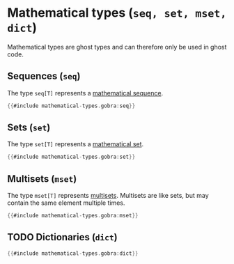# Mathematical types (`seq, set, mset, dict`)

Mathematical types are ghost types and can therefore only be used in ghost code.


## Sequences (`seq`)
The type `seq[T]` represents a [mathematical sequence](https://en.wikipedia.org/wiki/Sequence).

``` go
{{#include mathematical-types.gobra:seq}}
```


<!-- [gobra-libs for sequences](https://github.com/viperproject/gobra-libs/blob/main/seqs/seqs.gobra) -->

## Sets (`set`)
The type `set[T]` represents a [mathematical set](https://en.wikipedia.org/wiki/Set_(mathematics)).

``` go
{{#include mathematical-types.gobra:set}}
```

<!-- [gobra-libs for sets](https://github.com/viperproject/gobra-libs/blob/main/sets/sets.gobra) -->

## Multisets (`mset`)
The type `mset[T]` represents [multisets](https://en.wikipedia.org/wiki/Multiset).
Multisets are like sets, but may contain the same element multiple times.

``` go
{{#include mathematical-types.gobra:mset}}
```


## TODO Dictionaries (`dict`)

``` go
{{#include mathematical-types.gobra:dict}}
```

<!-- [gobra-libs for dicts](https://github.com/viperproject/gobra-libs/blob/main/dicts/dicts.gobra) -->

